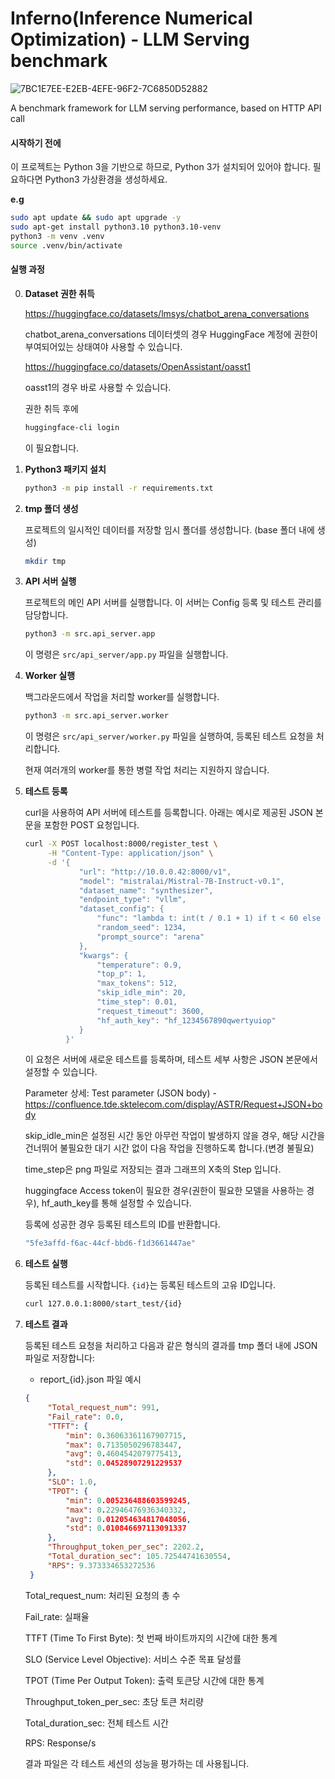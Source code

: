 # Inferno(**Infer**ence **N**umerical **O**ptimization) - LLM Serving benchmark
![7BC1E7EE-E2EB-4EFE-96F2-7C6850D52882](https://github.com/bbc8282/inferno/assets/39871889/e7aa435e-6ca2-4b5a-992d-8e5b5dcee2fd)

A benchmark framework for LLM serving performance, based on HTTP API call

#### 시작하기 전에
이 프로젝트는 Python 3을 기반으로 하므로, Python 3가 설치되어 있어야 합니다.
필요하다면 Python3 가상환경을 생성하세요.
    
**e.g**
```bash
sudo apt update && sudo apt upgrade -y 
sudo apt-get install python3.10 python3.10-venv
python3 -m venv .venv
source .venv/bin/activate
```

#### 실행 과정

0. **Dataset 권한 취득**

   https://huggingface.co/datasets/lmsys/chatbot_arena_conversations

   chatbot_arena_conversations 데이터셋의 경우 HuggingFace 계정에 권한이 부여되어있는 상태여야 사용할 수 있습니다.


   https://huggingface.co/datasets/OpenAssistant/oasst1

   oasst1의 경우 바로 사용할 수 있습니다.

   권한 취득 후에
   ```bash
   huggingface-cli login
   ```
   이 필요합니다.


2. **Python3 패키지 설치**
   ```bash
   python3 -m pip install -r requirements.txt
   ```

3. **tmp 폴더 생성**

   프로젝트의 일시적인 데이터를 저장할 임시 폴더를 생성합니다. (base 폴더 내에 생성)
   ```bash
   mkdir tmp
   ```

4. **API 서버 실행**

   프로젝트의 메인 API 서버를 실행합니다. 이 서버는 Config 등록 및 테스트 관리를 담당합니다.
   ```bash
   python3 -m src.api_server.app
   ```
   이 명령은 `src/api_server/app.py` 파일을 실행합니다.

5. **Worker 실행**

   백그라운드에서 작업을 처리할 worker를 실행합니다.
   ```bash
   python3 -m src.api_server.worker
   ```
   이 명령은 `src/api_server/worker.py` 파일을 실행하여, 등록된 테스트 요청을 처리합니다.

   현재 여러개의 worker를 통한 병렬 작업 처리는 지원하지 않습니다.

6. **테스트 등록**

   curl을 사용하여 API 서버에 테스트를 등록합니다. 아래는 예시로 제공된 JSON 본문을 포함한 POST 요청입니다.
   ```bash
   curl -X POST localhost:8000/register_test \
        -H "Content-Type: application/json" \
        -d '{
               "url": "http://10.0.0.42:8000/v1",
               "model": "mistralai/Mistral-7B-Instruct-v0.1",
               "dataset_name": "synthesizer",
               "endpoint_type": "vllm",
               "dataset_config": {
                   "func": "lambda t: int(t / 0.1 + 1) if t < 60 else None",
                   "random_seed": 1234,
                   "prompt_source": "arena"
               },
               "kwargs": {
                   "temperature": 0.9,
                   "top_p": 1,
                   "max_tokens": 512,
                   "skip_idle_min": 20,
                   "time_step": 0.01,
                   "request_timeout": 3600,
                   "hf_auth_key": "hf_1234567890qwertyuiop"
               }
            }'
   ```
   이 요청은 서버에 새로운 테스트를 등록하며, 테스트 세부 사항은 JSON 본문에서 설정할 수 있습니다.

   Parameter 상세: Test parameter (JSON body) - https://confluence.tde.sktelecom.com/display/ASTR/Request+JSON+body

   skip_idle_min은 설정된 시간 동안 아무런 작업이 발생하지 않을 경우, 해당 시간을 건너뛰어 불필요한 대기 시간 없이 다음 작업을 진행하도록 합니다.(변경 불필요)

   time_step은 png 파일로 저장되는 결과 그래프의 X축의 Step 입니다.

   huggingface Access token이 필요한 경우(권한이 필요한 모델을 사용하는 경우), hf_auth_key를 통해 설정할 수 있습니다.
   
   등록에 성공한 경우 등록된 테스트의 ID를 반환합니다.
   ```bash
   "5fe3affd-f6ac-44cf-bbd6-f1d3661447ae"
   ```

8. **테스트 실행**
   
   등록된 테스트를 시작합니다. `{id}`는 등록된 테스트의 고유 ID입니다.
   ```bash
   curl 127.0.0.1:8000/start_test/{id}
   ```

9. **테스트 결과**
   
   등록된 테스트 요청을 처리하고 다음과 같은 형식의 결과를 tmp 폴더 내에 JSON 파일로 저장합니다:

   - report_{id}.json 파일 예시
   
   ```json
   {
        "Total_request_num": 991,
        "Fail_rate": 0.0,
        "TTFT": {
            "min": 0.36063361167907715,
            "max": 0.7135050296783447,
            "avg": 0.4604542079775413,
            "std": 0.04528907291229537
        },
        "SLO": 1.0,
        "TPOT": {
            "min": 0.005236488603599245,
            "max": 0.22946476936340332,
            "avg": 0.012054634817048056,
            "std": 0.010846697113091337
        },
        "Throughput_token_per_sec": 2202.2,
        "Total_duration_sec": 105.72544741630554,
        "RPS": 9.373334653272536
    }
   ```
   Total_request_num: 처리된 요청의 총 수

   Fail_rate: 실패율

   TTFT (Time To First Byte): 첫 번째 바이트까지의 시간에 대한 통계

   SLO (Service Level Objective): 서비스 수준 목표 달성률

   TPOT (Time Per Output Token): 출력 토큰당 시간에 대한 통계

   Throughput_token_per_sec: 초당 토큰 처리량

   Total_duration_sec: 전체 테스트 시간

   RPS: Response/s
   

   결과 파일은 각 테스트 세션의 성능을 평가하는 데 사용됩니다.
